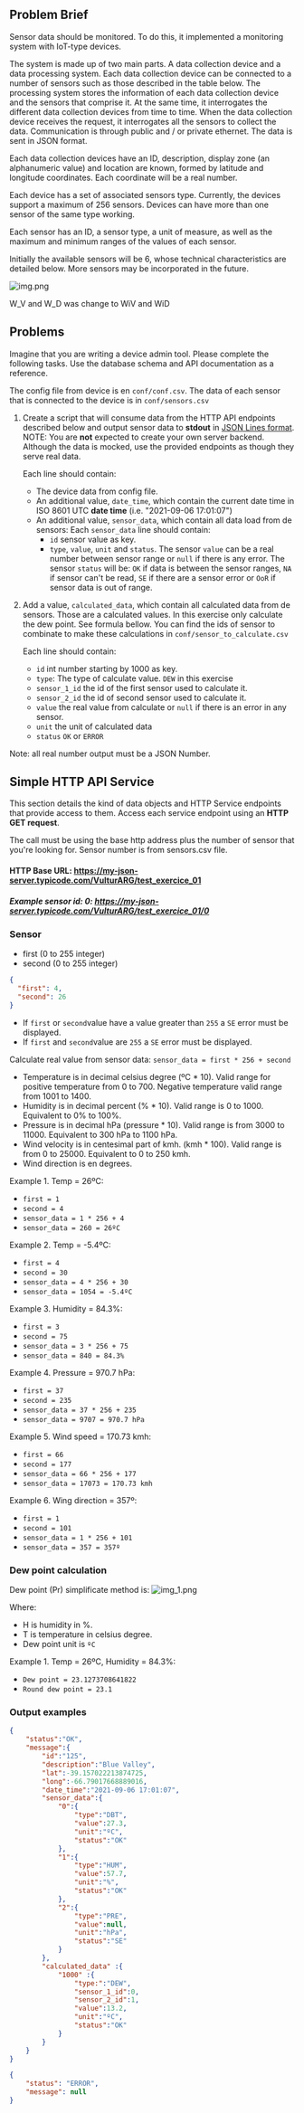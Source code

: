 ## Problem Brief

Sensor data should be monitored. To do this, it implemented a monitoring system with IoT-type devices.

The system is made up of two main parts. A data collection device and a data processing system. Each data collection device can be connected to a number of sensors such as those described in the table below. The processing system stores the information of each data collection device and the sensors that comprise it. At the same time, it interrogates the different data collection devices from time to time. When the data collection device receives the request, it interrogates all the sensors to collect the data. Communication is through public and / or private ethernet. The data is sent in JSON format.

Each data collection devices have an ID, description, display zone (an alphanumeric value) and location are known, formed by latitude and longitude coordinates. Each coordinate will be a real number.

Each device has a set of associated sensors type. Currently, the devices support a maximum of 256 sensors. Devices can have more than one sensor of the same type working.

Each sensor has an ID, a sensor type, a unit of measure, as well as the maximum and minimum ranges of the values of each sensor.

Initially the available sensors will be 6, whose technical characteristics are detailed below. More sensors may be incorporated in the future.

![img.png](img.png)

W_V and W_D was change to WiV and WiD

## Problems

Imagine that you are writing a device admin tool. Please complete the following tasks. Use the database schema and API documentation as a reference.

The config file from device is en `conf/conf.csv`. The data of each sensor that is connected to the device is in `conf/sensors.csv` 

1. Create a script that will consume data from the HTTP API endpoints described below and output sensor data to **stdout** in [JSON Lines format](https://jsonlines.org/). NOTE: You are **not** expected to create your own server backend. Although the data is mocked, use the provided endpoints as though they serve real data.

      Each line should contain:
    - The device data from config file.
    - An additional value, `date_time`, which contain the current date time in ISO 8601 UTC **date time** (i.e. "2021-09-06 17:01:07")
    - An additional value, `sensor_data`, which contain all data load from de sensors:
      Each `sensor_data` line should contain:
      - `id` sensor value as key.  
      - `type`, `value`, `unit` and `status`.
        The sensor `value` can be a real number between sensor range or `null` if there is any error.
        The sensor `status` will be: `OK` if data is between the sensor ranges, `NA` if sensor can't be read, `SE` if there are a sensor error or `OoR` if sensor data is out of range. 
2. Add a value, `calculated_data`, which contain all calculated data from de sensors. Those are a calculated values. In this exercise only calculate the dew point. See formula bellow. You can find the ids of sensor to combinate to make these calculations in `conf/sensor_to_calculate.csv` 
      
      Each line should contain:
      - `id` int number starting by 1000 as key.  
      - `type`: The type of calculate value. `DEW` in this exercise
      - `sensor_1_id` the id of the first sensor used to calculate it.
      - `sensor_2_id` the id of second sensor used to calculate it.
      - `value` the real value from calculate or `null` if there is an error in any sensor.
      - `unit` the unit of calculated data
      - `status` `OK` or `ERROR`

Note: all real number output must be a JSON Number.

## Simple HTTP API Service

This section details the kind of data objects and HTTP Service endpoints that provide access to them. Access each service endpoint using an **HTTP GET request**.

The call must be using the base http address plus the number of sensor that you're looking for. Sensor number is from sensors.csv file.

#### HTTP Base URL: https://my-json-server.typicode.com/VulturARG/test_exercice_01

##### Example sensor id: 0: https://my-json-server.typicode.com/VulturARG/test_exercice_01/0

### Sensor

* first (0 to 255 integer)
* second (0 to 255 integer)

```json
{
  "first": 4,
  "second": 26
}
```

- If `first` or `second`value have a value greater than `255` a `SE` error must be displayed.
- If `first` and `second`value are `255` a `SE` error must be displayed.

Calculate real value from sensor data:
`sensor_data = first * 256 + second`

- Temperature is in decimal celsius degree (ºC * 10). Valid range for positive temperature from 0 to 700. Negative temperature valid range from 1001 to 1400.
- Humidity is in decimal percent (% * 10). Valid range is 0 to 1000. Equivalent to 0% to 100%.
- Pressure is in decimal hPa (pressure * 10). Valid range is from 3000 to 11000. Equivalent to 300 hPa to 1100 hPa.
- Wind velocity is in centesimal part of kmh. (kmh * 100). Valid range is from 0 to 25000. Equivalent to 0 to 250 kmh.
- Wind direction is en degrees.

Example 1. Temp = 26ºC:
* `first = 1`
* `second = 4`
* `sensor_data = 1 * 256 + 4`
* `sensor_data = 260 = 26ºC`

Example 2. Temp = -5.4ºC:
* `first = 4`
* `second = 30`
* `sensor_data = 4 * 256 + 30`
* `sensor_data = 1054 = -5.4ºC`

Example 3. Humidity = 84.3%:
* `first = 3`
* `second = 75`
* `sensor_data = 3 * 256 + 75`
* `sensor_data = 840 = 84.3%`

Example 4. Pressure = 970.7 hPa:
* `first = 37`
* `second = 235`
* `sensor_data = 37 * 256 + 235`
* `sensor_data = 9707 = 970.7 hPa`

Example 5. Wind speed = 170.73 kmh:
* `first = 66`
* `second = 177`
* `sensor_data = 66 * 256 + 177`
* `sensor_data = 17073 = 170.73 kmh`

Example 6. Wing direction = 357º:
* `first = 1`
* `second = 101`
* `sensor_data = 1 * 256 + 101`
* `sensor_data = 357 = 357º`

### Dew point calculation

Dew point (Pr) simplificate method is: 
![img_1.png](img_1.png)

Where:
* H is humidity in %.
* T is temperature in celsius degree.
* Dew point unit is `ºC`

Example 1. Temp = 26ºC, Humidity = 84.3%:
* `Dew point = 23.1273708641822`
* `Round dew point = 23.1`

### Output examples

```json
{
    "status":"OK",
    "message":{
        "id":"125",
        "description":"Blue Valley",
        "lat":-39.157022213874725,
        "long":-66.79017668889016,
        "date_time":"2021-09-06 17:01:07",
        "sensor_data":{
            "0":{
                "type":"DBT",
                "value":27.3,
                "unit":"ºC",
                "status":"OK"
            },
            "1":{
                "type":"HUM",
                "value":57.7,
                "unit":"%",
                "status":"OK"
            },
            "2":{
                "type":"PRE",
                "value":null,
                "unit":"hPa",
                "status":"SE"
            }
        },
        "calculated_data" :{
            "1000" :{
                "type:":"DEW",
                "sensor_1_id":0,
                "sensor_2_id":1,
                "value":13.2,
                "unit":"ºC",
                "status":"OK"
            }
        }
    }
}
```

```json
{
    "status": "ERROR",
    "message": null
}
```

